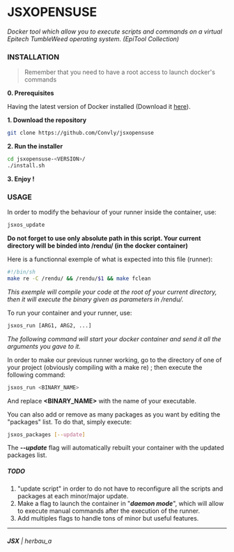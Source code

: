 # JSXOPENSUSE
*Docker tool which allow you to execute scripts and commands on a virtual Epitech TumbleWeed operating system. (EpiTool Collection)*

### INSTALLATION

>  Remember that you need to have a root access to launch docker's commands

**0. Prerequisites**

Having the latest version of Docker installed (Download it [here](https://www.docker.com/products/overview)).

 **1. Download the repository**
``` sh
git clone https://github.com/Convly/jsxopensuse
```

**2. Run the installer**

``` sh
cd jsxopensuse-<VERSION>/
./install.sh
```

**3. Enjoy !**

### USAGE

In order to modify the behaviour of your runner inside the container, use:
``` sh
jsxos_update
```

**Do not forget to use only absolute path in this script. Your current directory will be binded into /rendu/ (in the docker container)**

Here is a functionnal exemple of what is expected into this file (runner):
``` sh
#!/bin/sh
make re -C /rendu/ && /rendu/$1 && make fclean
```
*This exemple will compile your code at the root of your current directory, then it will execute the binary given as parameters in /rendu/.*

To run your container and your runner, use:

``` sh
jsxos_run [ARG1, ARG2, ...]
```
*The following command will start your docker container and send it all the arguments you gave to it.*


In order to make our previous runner working, go to the directory of one of your project (obviously compiling with a make re) ; then execute the following command:
``` sh
jsxos_run <BINARY_NAME>
```
And replace **<BINARY_NAME>** with the name of your executable.

You can also add or remove as many packages as you want by editing the "packages" list.
To do that, simply execute:
``` sh
jsxos_packages [--update]
```
The _**--update**_ flag will automatically rebuilt your container with the updated packages list.

##### TODO

1. "update script" in order to do not have to reconfigure all the scripts and packages at each minor/major update.
2. Make a flag to launch the container in "_**daemon mode**_", which will allow to execute manual commands after the execution of the runner.
3. Add multiples flags to handle tons of minor but useful features.

---
###### __JSX__ | _herbau_a_

